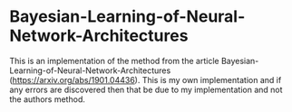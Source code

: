 # Bayesian-Learning-of-Neural-Network-Architectures

This is an implementation of the method from the article Bayesian-Learning-of-Neural-Network-Architectures (https://arxiv.org/abs/1901.04436).
This is my own implementation and if any errors are discovered then that be due to my implementation and not the authors method. 
